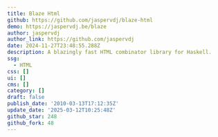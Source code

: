 ```yaml
---
title: Blaze Html
github: https://github.com/jaspervdj/blaze-html
demo: https://jaspervdj.be/blaze
author: jaspervdj
author_link: https://github.com/jaspervdj
date: 2024-11-27T23:48:55.288Z
description: A blazingly fast HTML combinator library for Haskell.
ssg:
  - HTML
css: []
ui: []
cms: []
category: []
draft: false
publish_date: '2010-03-13T17:12:35Z'
update_date: '2025-03-12T10:25:48Z'
github_star: 248
github_fork: 48
---
```

